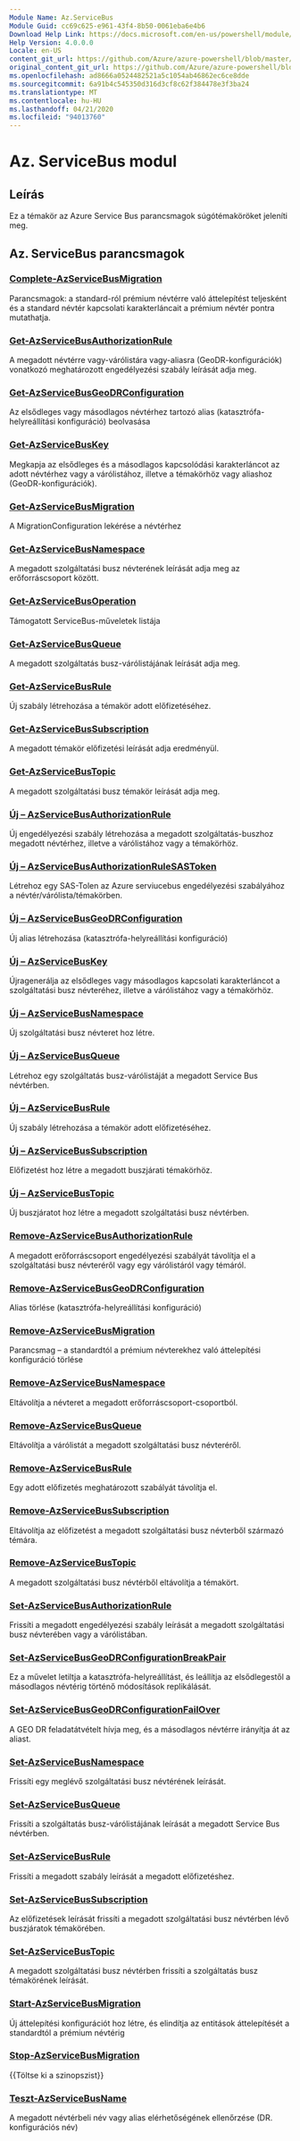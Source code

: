 ```yaml
---
Module Name: Az.ServiceBus
Module Guid: cc69c625-e961-43f4-8b50-0061eba6e4b6
Download Help Link: https://docs.microsoft.com/en-us/powershell/module/az.servicebus
Help Version: 4.0.0.0
Locale: en-US
content_git_url: https://github.com/Azure/azure-powershell/blob/master/src/ServiceBus/ServiceBus/help/Az.ServiceBus.md
original_content_git_url: https://github.com/Azure/azure-powershell/blob/master/src/ServiceBus/ServiceBus/help/Az.ServiceBus.md
ms.openlocfilehash: ad8666a0524482521a5c1054ab46862ec6ce8dde
ms.sourcegitcommit: 6a91b4c545350d316d3cf8c62f384478e3f3ba24
ms.translationtype: MT
ms.contentlocale: hu-HU
ms.lasthandoff: 04/21/2020
ms.locfileid: "94013760"
---
```

# Az. ServiceBus modul
## Leírás
Ez a témakör az Azure Service Bus parancsmagok súgótémaköröket jeleníti meg.

## Az. ServiceBus parancsmagok
### [Complete-AzServiceBusMigration](Complete-AzServiceBusMigration.md)
Parancsmagok: a standard-ról prémium névtérre való áttelepítést teljesként és a standard névtér kapcsolati karakterláncait a prémium névtér pontra mutathatja.

### [Get-AzServiceBusAuthorizationRule](Get-AzServiceBusAuthorizationRule.md)
A megadott névtérre vagy-várólistára vagy-aliasra (GeoDR-konfigurációk) vonatkozó meghatározott engedélyezési szabály leírását adja meg. 

### [Get-AzServiceBusGeoDRConfiguration](Get-AzServiceBusGeoDRConfiguration.md)
Az elsődleges vagy másodlagos névtérhez tartozó alias (katasztrófa-helyreállítási konfiguráció) beolvasása

### [Get-AzServiceBusKey](Get-AzServiceBusKey.md)
Megkapja az elsődleges és a másodlagos kapcsolódási karakterláncot az adott névtérhez vagy a várólistához, illetve a témakörhöz vagy aliashoz (GeoDR-konfigurációk).

### [Get-AzServiceBusMigration](Get-AzServiceBusMigration.md)
A MigrationConfiguration lekérése a névtérhez

### [Get-AzServiceBusNamespace](Get-AzServiceBusNamespace.md)
A megadott szolgáltatási busz névterének leírását adja meg az erőforráscsoport között.

### [Get-AzServiceBusOperation](Get-AzServiceBusOperation.md)
Támogatott ServiceBus-műveletek listája

### [Get-AzServiceBusQueue](Get-AzServiceBusQueue.md)
A megadott szolgáltatás busz-várólistájának leírását adja meg.

### [Get-AzServiceBusRule](Get-AzServiceBusRule.md)
Új szabály létrehozása a témakör adott előfizetéséhez. 

### [Get-AzServiceBusSubscription](Get-AzServiceBusSubscription.md)
A megadott témakör előfizetési leírását adja eredményül.

### [Get-AzServiceBusTopic](Get-AzServiceBusTopic.md)
A megadott szolgáltatási busz témakör leírását adja meg.

### [Új – AzServiceBusAuthorizationRule](New-AzServiceBusAuthorizationRule.md)
Új engedélyezési szabály létrehozása a megadott szolgáltatás-buszhoz megadott névtérhez, illetve a várólistához vagy a témakörhöz.

### [Új – AzServiceBusAuthorizationRuleSASToken](New-AzServiceBusAuthorizationRuleSASToken.md)
Létrehoz egy SAS-Tolen az Azure serviucebus engedélyezési szabályához a névtér/várólista/témakörben. 

### [Új – AzServiceBusGeoDRConfiguration](New-AzServiceBusGeoDRConfiguration.md)
Új alias létrehozása (katasztrófa-helyreállítási konfiguráció)

### [Új – AzServiceBusKey](New-AzServiceBusKey.md)
Újragenerálja az elsődleges vagy másodlagos kapcsolati karakterláncot a szolgáltatási busz névteréhez, illetve a várólistához vagy a témakörhöz.

### [Új – AzServiceBusNamespace](New-AzServiceBusNamespace.md)
Új szolgáltatási busz névteret hoz létre.

### [Új – AzServiceBusQueue](New-AzServiceBusQueue.md)
Létrehoz egy szolgáltatás busz-várólistáját a megadott Service Bus névtérben.

### [Új – AzServiceBusRule](New-AzServiceBusRule.md)
Új szabály létrehozása a témakör adott előfizetéséhez. 

### [Új – AzServiceBusSubscription](New-AzServiceBusSubscription.md)
Előfizetést hoz létre a megadott buszjárati témakörhöz.

### [Új – AzServiceBusTopic](New-AzServiceBusTopic.md)
Új buszjáratot hoz létre a megadott szolgáltatási busz névtérben.

### [Remove-AzServiceBusAuthorizationRule](Remove-AzServiceBusAuthorizationRule.md)
A megadott erőforráscsoport engedélyezési szabályát távolítja el a szolgáltatási busz névteréről vagy egy várólistáról vagy témáról.

### [Remove-AzServiceBusGeoDRConfiguration](Remove-AzServiceBusGeoDRConfiguration.md)
Alias törlése (katasztrófa-helyreállítási konfiguráció)

### [Remove-AzServiceBusMigration](Remove-AzServiceBusMigration.md)
Parancsmag – a standardtól a prémium névterekhez való áttelepítési konfiguráció törlése

### [Remove-AzServiceBusNamespace](Remove-AzServiceBusNamespace.md)
Eltávolítja a névteret a megadott erőforráscsoport-csoportból. 

### [Remove-AzServiceBusQueue](Remove-AzServiceBusQueue.md)
Eltávolítja a várólistát a megadott szolgáltatási busz névteréről.

### [Remove-AzServiceBusRule](Remove-AzServiceBusRule.md)
Egy adott előfizetés meghatározott szabályát távolítja el.

### [Remove-AzServiceBusSubscription](Remove-AzServiceBusSubscription.md)
Eltávolítja az előfizetést a megadott szolgáltatási busz névterből származó témára.

### [Remove-AzServiceBusTopic](Remove-AzServiceBusTopic.md)
A megadott szolgáltatási busz névtérből eltávolítja a témakört.

### [Set-AzServiceBusAuthorizationRule](Set-AzServiceBusAuthorizationRule.md)
Frissíti a megadott engedélyezési szabály leírását a megadott szolgáltatási busz névterében vagy a várólistában.

### [Set-AzServiceBusGeoDRConfigurationBreakPair](Set-AzServiceBusGeoDRConfigurationBreakPair.md)
Ez a művelet letiltja a katasztrófa-helyreállítást, és leállítja az elsődlegestől a másodlagos névtérig történő módosítások replikálását.

### [Set-AzServiceBusGeoDRConfigurationFailOver](Set-AzServiceBusGeoDRConfigurationFailOver.md)
A GEO DR feladatátvételt hívja meg, és a másodlagos névtérre irányítja át az aliast.

### [Set-AzServiceBusNamespace](Set-AzServiceBusNamespace.md)
Frissíti egy meglévő szolgáltatási busz névtérének leírását.

### [Set-AzServiceBusQueue](Set-AzServiceBusQueue.md)
Frissíti a szolgáltatás busz-várólistájának leírását a megadott Service Bus névtérben.

### [Set-AzServiceBusRule](Set-AzServiceBusRule.md)
Frissíti a megadott szabály leírását a megadott előfizetéshez.

### [Set-AzServiceBusSubscription](Set-AzServiceBusSubscription.md)
Az előfizetések leírását frissíti a megadott szolgáltatási busz névtérben lévő buszjáratok témakörében.

### [Set-AzServiceBusTopic](Set-AzServiceBusTopic.md)
A megadott szolgáltatási busz névtérben frissíti a szolgáltatás busz témakörének leírását.

### [Start-AzServiceBusMigration](Start-AzServiceBusMigration.md)
Új áttelepítési konfigurációt hoz létre, és elindítja az entitások áttelepítését a standardtól a prémium névtérig

### [Stop-AzServiceBusMigration](Stop-AzServiceBusMigration.md)
{{Töltse ki a szinopszist}}

### [Teszt-AzServiceBusName](Test-AzServiceBusName.md)
A megadott névtérbeli név vagy alias elérhetőségének ellenőrzése (DR. konfigurációs név) 

